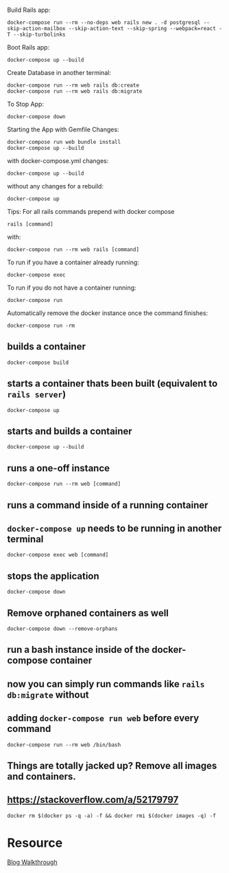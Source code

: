 Build Rails app:
```
docker-compose run --rm --no-deps web rails new . -d postgresql --skip-action-mailbox --skip-action-text --skip-spring --webpack=react -T --skip-turbolinks
```

Boot Rails app:
```
docker-compose up --build
```

Create Database in another terminal:
```
docker-compose run --rm web rails db:create
docker-compose run --rm web rails db:migrate
```

To Stop App:
```
docker-compose down
```

Starting the App 
with Gemfile Changes:
```
docker-compose run web bundle install
docker-compose up --build
```

with docker-compose.yml changes:
```
docker-compose up --build
```

without any changes for a rebuild:
```
docker-compose up
```

Tips:
For all rails commands prepend with docker compose
```
rails [command]
```
with:
```
docker-compose run --rm web rails [command]
```

To run if you have a container already running:
```
docker-compose exec
```

To run if you do not have a container running:
```
docker-compose run
```

Automatically remove the docker instance once the command finishes:
```
docker-compose run -rm
```

## builds a container
```
docker-compose build
```

## starts a container thats been built (equivalent to `rails server`)
```
docker-compose up
```

## starts and builds a container
```
docker-compose up --build
```

## runs a one-off instance
```
docker-compose run --rm web [command]
```

## runs a command inside of a running container
## `docker-compose up` needs to be running in another terminal
```
docker-compose exec web [command]
```

## stops the application
```
docker-compose down
```

## Remove orphaned containers as well
```
docker-compose down --remove-orphans
```

## run a bash instance inside of the docker-compose container
## now you can simply run commands like `rails db:migrate` without
## adding `docker-compose run web` before every command
```
docker-compose run --rm web /bin/bash
```

## Things are totally jacked up? Remove all images and containers.
## https://stackoverflow.com/a/52179797
```
docker rm $(docker ps -q -a) -f && docker rmi $(docker images -q) -f
```

# Resource
[Blog Walkthrough](https://blog.konnor.site/rails/getting-started-with-rails-6/)